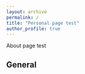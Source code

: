 ```yaml
---
layout: archive
permalink: /
title: "Personal page test"
author_profile: true
---
```



About page test

## General




